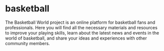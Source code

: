 # basketball
The Basketball World project is an online platform for basketball fans and professionals. Here you will find all the necessary materials and resources to improve your playing skills, learn about the latest news and events in the world of basketball, and share your ideas and experiences with other community members.
